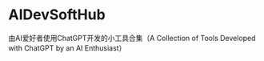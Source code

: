 # AIDevSoftHub
由AI爱好者使用ChatGPT开发的小工具合集（A Collection of Tools Developed with ChatGPT by an AI Enthusiast）
